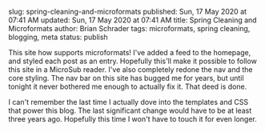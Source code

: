 slug: spring-cleaning-and-microformats
published: Sun, 17 May 2020 at 07:41 AM
updated: Sun, 17 May 2020 at 07:41 AM
title: Spring Cleaning and Microformats
author: Brian Schrader
tags: microformats, spring cleaning, blogging, meta
status: publish

This site how supports microformats! I've added a feed to the homepage, and styled each post as an entry. Hopefully this'll make it possible to follow this site in a MicroSub reader. I've also completely redone the nav and the core styling. The nav bar on this site has bugged me for years, but until tonight it never bothered me enough to actually fix it. That deed is done.

I can't remember the last time I actually dove into the templates and CSS that power this blog. The last significant change would have to be at least three years ago. Hopefully this time I won't have to touch it for even longer.
